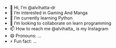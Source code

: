 - 👋 Hi, I’m @alvihatta-dr
- 👀 I’m interested in Gaming And Manga
- 🌱 I’m currently learning Python	
- 💞️ I’m looking to collaborate on learn programming
- 📫 How to reach me @alvihatta_ is my Instagram  
- 😄 Pronouns: ...
- ⚡ Fun fact: ...

<!---
alvihatta-dr/alvihatta-dr is a ✨ special ✨ repository because its `README.md` (this file) appears on your GitHub profile.
You can click the Preview link to take a look at your changes.
--->
